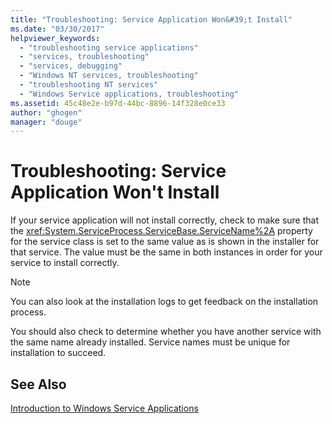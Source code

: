 ```yaml
---
title: "Troubleshooting: Service Application Won&#39;t Install"
ms.date: "03/30/2017"
helpviewer_keywords: 
  - "troubleshooting service applications"
  - "services, troubleshooting"
  - "services, debugging"
  - "Windows NT services, troubleshooting"
  - "troubleshooting NT services"
  - "Windows Service applications, troubleshooting"
ms.assetid: 45c48e2e-b97d-44bc-8896-14f328e0ce33
author: "ghogen"
manager: "douge"
---
```

# Troubleshooting: Service Application Won&#39;t Install
If your service application will not install correctly, check to make sure that the <xref:System.ServiceProcess.ServiceBase.ServiceName%2A> property for the service class is set to the same value as is shown in the installer for that service. The value must be the same in both instances in order for your service to install correctly.  
  
> [!NOTE]
>  You can also look at the installation logs to get feedback on the installation process.  
  
 You should also check to determine whether you have another service with the same name already installed. Service names must be unique for installation to succeed.  
  
## See Also  
 [Introduction to Windows Service Applications](../../../docs/framework/windows-services/introduction-to-windows-service-applications.md)
